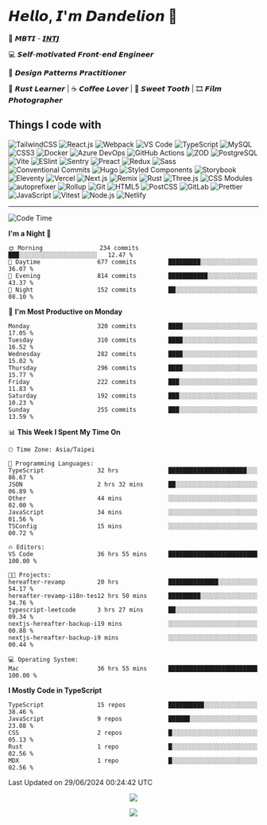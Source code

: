 # 𝙃𝙚𝙡𝙡𝙤, 𝙄'𝙢 𝘿𝙖𝙣𝙙𝙚𝙡𝙞𝙤𝙣 🌼

👀 𝙈𝘽𝙏𝙄 - [𝙄𝙉𝙏𝙅](https://www.16personalities.com/intj-personality)

💻 𝙎𝙚𝙡𝙛-𝙢𝙤𝙩𝙞𝙫𝙖𝙩𝙚𝙙 𝙁𝙧𝙤𝙣𝙩-𝙚𝙣𝙙 𝙀𝙣𝙜𝙞𝙣𝙚𝙚𝙧

🧩 𝘿𝙚𝙨𝙞𝙜𝙣 𝙋𝙖𝙩𝙩𝙚𝙧𝙣𝙨 𝙋𝙧𝙖𝙘𝙩𝙞𝙩𝙞𝙤𝙣𝙚𝙧

🦀 𝙍𝙪𝙨𝙩 𝙇𝙚𝙖𝙧𝙣𝙚𝙧 | ☕️ 𝘾𝙤𝙛𝙛𝙚𝙚 𝙇𝙤𝙫𝙚𝙧 | 🍰 𝙎𝙬𝙚𝙚𝙩 𝙏𝙤𝙤𝙩𝙝 | 🎞️ 𝙁𝙞𝙡𝙢 𝙋𝙝𝙤𝙩𝙤𝙜𝙧𝙖𝙥𝙝𝙚𝙧

## Things I code with

![TailwindCSS](https://img.shields.io/badge/-TailwindCSS-06b6d4?style=flat-square&logo=tailwind-css&logoColor=ffffff)
![React.js](https://img.shields.io/badge/-React.js-61dafb?style=flat-square&logo=react&logoColor=ffffff)
![Webpack](https://img.shields.io/badge/-Webpack-8dd6f9?style=flat-square&logo=webpack&logoColor=ffffff)
![VS Code](https://img.shields.io/badge/-VSCode-007acc?style=flat-square&logo=visual-studio-code)
![TypeScript](https://img.shields.io/badge/-TypeScript-007acc?style=flat-square&logo=typescript&logoColor=ffffff)
![MySQL](https://img.shields.io/badge/-MySQL-4479a1?style=flat-square&logo=mysql&logoColor=ffffff)
![CSS3](https://img.shields.io/badge/-CSS3-1572b6?style=flat-square&logo=css3)
![Docker](https://img.shields.io/badge/-Docker-2496ed?style=flat-square&logo=docker&logoColor=ffffff)
![Azure DevOps](https://img.shields.io/badge/-Azure_DevOps-0078d7?style=flat-square&logo=azuredevops&logoColor=ffffff)
![GitHub Actions](https://img.shields.io/badge/-GitHub_Actions-2088ff?style=flat-square&logo=githubactions&logoColor=ffffff)
![ZOD](https://img.shields.io/badge/-ZOD-3e67b1?style=flat-square&logo=zod&logoColor=ffffff)
![PostgreSQL](https://img.shields.io/badge/-PostgreSQL-4169e1?style=flat-square&logo=postgresql&logoColor=ffffff)
![Vite](https://img.shields.io/badge/-Vite-646cff?style=flat-square&logo=vite&logoColor=ffffff)
![ESlint](https://img.shields.io/badge/-ESLint-4b32c3?style=flat-square&logo=eslint)
![Sentry](https://img.shields.io/badge/-Sentry-362d59?style=flat-square&logo=sentry&logoColor=ffffff)
![Preact](https://img.shields.io/badge/-Preact-673ab8?style=flat-square&logo=preact)
![Redux](https://img.shields.io/badge/-Redux-764abc?style=flat-square&logo=redux)
![Sass](https://img.shields.io/badge/-Sass-cc6699?style=flat-square&logo=sass&logoColor=ffffff)
![Conventional Commits](https://img.shields.io/badge/-Conventional_Commits-fe5196?style=flat-square&logo=conventionalcommits&logoColor=ffffff)
![Hugo](https://img.shields.io/badge/-Hugo-ff4088?style=flat-square&logo=hugo&logoColor=ffffff)
![Styled Components](https://img.shields.io/badge/-styled--components-db7093?style=flat-square&logo=styledcomponents&logoColor=ffffff)
![Storybook](https://img.shields.io/badge/-Storybook-ff4785?style=flat-square&logo=storybook&logoColor=ffffff)
![Eleventy](https://img.shields.io/badge/-Eleventy-222222?style=flat-square&logo=eleventy&logoColor=ffffff)
![Vercel](https://img.shields.io/badge/-Vercel-000000?style=flat-square&logo=vercel&logoColor=ffffff)
![Next.js](https://img.shields.io/badge/-Next.js-000000?style=flat-square&logo=next.js&logoColor=ffffff)
![Remix](https://img.shields.io/badge/-Remix-000000?style=flat-square&logo=remix&logoColor=ffffff)
![Rust](https://img.shields.io/badge/-Rust-000000?style=flat-square&logo=rust)
![Three.js](https://img.shields.io/badge/-Three.js-000000?style=flat-square&logo=three.js&logoColor=ffffff)
![CSS Modules](https://img.shields.io/badge/-CSS_Modules-000000?style=flat-square&logo=cssmodules&logoColor=ffffff)
![autoprefixer](https://img.shields.io/badge/-autoprefixer-dd3735?style=flat-square&logo=autoprefixer&logoColor=ffffff)
![Rollup](https://img.shields.io/badge/-Rollup-ec4a3f?style=flat-square&logo=rollupdotjs&logoColor=ffffff)
![Git](https://img.shields.io/badge/-Git-f05032?style=flat-square&logo=git&logoColor=%23ffffff)
![HTML5](https://img.shields.io/badge/-HTML5-e34f26?style=flat-square&logo=html5&logoColor=ffffff)
![PostCSS](https://img.shields.io/badge/-PostCSS-dd3a0a?style=flat-square&logo=postcss&logoColor=ffffff)
![GitLab](https://img.shields.io/badge/-GitLab-fca121?style=flat-square&logo=gitlab)
![Prettier](https://img.shields.io/badge/-Prettier-f7b93e?style=flat-square&logo=prettier&logoColor=ffffff)
![JavaScript](https://img.shields.io/badge/-JavaScript-f7df1e?style=flat-square&logo=javascript&logoColor=000000)
![Vitest](https://img.shields.io/badge/-Vitest-6e9f18?style=flat-square&logo=vitest&logoColor=ffffff)
![Node.js](https://img.shields.io/badge/-Node.js-339933?style=flat-square&logo=node.js&logoColor=ffffff)
![Netlify](https://img.shields.io/badge/-Netlify-00c7b7?style=flat-square&logo=netlify&logoColor=ffffff)

---

<!--START_SECTION:waka-->

![Code Time](http://img.shields.io/badge/Code%20Time-234%20hrs%2046%20mins-blue)

**I'm a Night 🦉**

```text
🌞 Morning                234 commits         ███░░░░░░░░░░░░░░░░░░░░░░   12.47 %
🌆 Daytime                677 commits         █████████░░░░░░░░░░░░░░░░   36.07 %
🌃 Evening                814 commits         ███████████░░░░░░░░░░░░░░   43.37 %
🌙 Night                  152 commits         ██░░░░░░░░░░░░░░░░░░░░░░░   08.10 %
```

📅 **I'm Most Productive on Monday**

```text
Monday                   320 commits         ████░░░░░░░░░░░░░░░░░░░░░   17.05 %
Tuesday                  310 commits         ████░░░░░░░░░░░░░░░░░░░░░   16.52 %
Wednesday                282 commits         ████░░░░░░░░░░░░░░░░░░░░░   15.02 %
Thursday                 296 commits         ████░░░░░░░░░░░░░░░░░░░░░   15.77 %
Friday                   222 commits         ███░░░░░░░░░░░░░░░░░░░░░░   11.83 %
Saturday                 192 commits         ███░░░░░░░░░░░░░░░░░░░░░░   10.23 %
Sunday                   255 commits         ███░░░░░░░░░░░░░░░░░░░░░░   13.59 %
```

📊 **This Week I Spent My Time On**

```text
🕑︎ Time Zone: Asia/Taipei

💬 Programming Languages:
TypeScript               32 hrs              ██████████████████████░░░   86.67 %
JSON                     2 hrs 32 mins       ██░░░░░░░░░░░░░░░░░░░░░░░   06.89 %
Other                    44 mins             ░░░░░░░░░░░░░░░░░░░░░░░░░   02.00 %
JavaScript               34 mins             ░░░░░░░░░░░░░░░░░░░░░░░░░   01.56 %
TSConfig                 15 mins             ░░░░░░░░░░░░░░░░░░░░░░░░░   00.72 %

🔥 Editors:
VS Code                  36 hrs 55 mins      █████████████████████████   100.00 %

🐱‍💻 Projects:
hereafter-revamp         20 hrs              ██████████████░░░░░░░░░░░   54.17 %
hereafter-revamp-i18n-tes12 hrs 50 mins      █████████░░░░░░░░░░░░░░░░   34.76 %
typescript-leetcode      3 hrs 27 mins       ██░░░░░░░░░░░░░░░░░░░░░░░   09.34 %
nextjs-hereafter-backup-i19 mins             ░░░░░░░░░░░░░░░░░░░░░░░░░   00.88 %
nextjs-hereafter-backup-i9 mins              ░░░░░░░░░░░░░░░░░░░░░░░░░   00.44 %

💻 Operating System:
Mac                      36 hrs 55 mins      █████████████████████████   100.00 %
```

**I Mostly Code in TypeScript**

```text
TypeScript               15 repos            ██████████░░░░░░░░░░░░░░░   38.46 %
JavaScript               9 repos             ██████░░░░░░░░░░░░░░░░░░░   23.08 %
CSS                      2 repos             █░░░░░░░░░░░░░░░░░░░░░░░░   05.13 %
Rust                     1 repo              █░░░░░░░░░░░░░░░░░░░░░░░░   02.56 %
MDX                      1 repo              █░░░░░░░░░░░░░░░░░░░░░░░░   02.56 %
```

Last Updated on 29/06/2024 00:24:42 UTC

<!--END_SECTION:waka-->

<p align="center">
  <img src="https://spotify-github-profile.kittinanx.com/api/view?uid=316p7m2vvcxokdsievmqatijttte&cover_image=true&theme=novatorem&show_offline=true&background_color=121212&interchange=false&bar_color=53b14f&bar_color_cover=false">
</p>

<p align="center">
  <img src="https://spotify-recently-played-readme.vercel.app/api?user=316p7m2vvcxokdsievmqatijttte&count=5">
</p>
